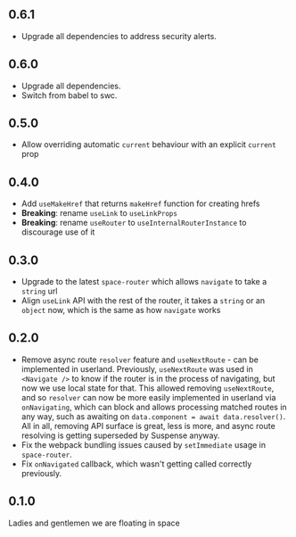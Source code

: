 ## 0.6.1

- Upgrade all dependencies to address security alerts.

## 0.6.0

- Upgrade all dependencies.
- Switch from babel to swc.

## 0.5.0

- Allow overriding automatic `current` behaviour with an explicit `current` prop

## 0.4.0

- Add `useMakeHref` that returns `makeHref` function for creating hrefs
- **Breaking**: rename `useLink` to `useLinkProps`
- **Breaking**: rename `useRouter` to `useInternalRouterInstance` to discourage use of it

## 0.3.0

- Upgrade to the latest `space-router` which allows `navigate` to take a `string` url
- Align `useLink` API with the rest of the router, it takes a `string` or an `object` now, which is the same as how `navigate` works

## 0.2.0

- Remove async route `resolver` feature and `useNextRoute` - can be implemented in userland. Previously, `useNextRoute` was used in `<Navigate />` to know if the router is in the process of navigating, but now we use local state for that. This allowed removing `useNextRoute`, and so `resolver` can now be more easily implemented in userland via `onNavigating`, which can block and allows processing matched routes in any way, such as awaiting on `data.component = await data.resolver()`. All in all, removing API surface is great, less is more, and async route resolving is getting superseded by Suspense anyway.
- Fix the webpack bundling issues caused by `setImmediate` usage in `space-router`.
- Fix `onNavigated` callback, which wasn't getting called correctly previously.

## 0.1.0

Ladies and gentlemen we are floating in space
